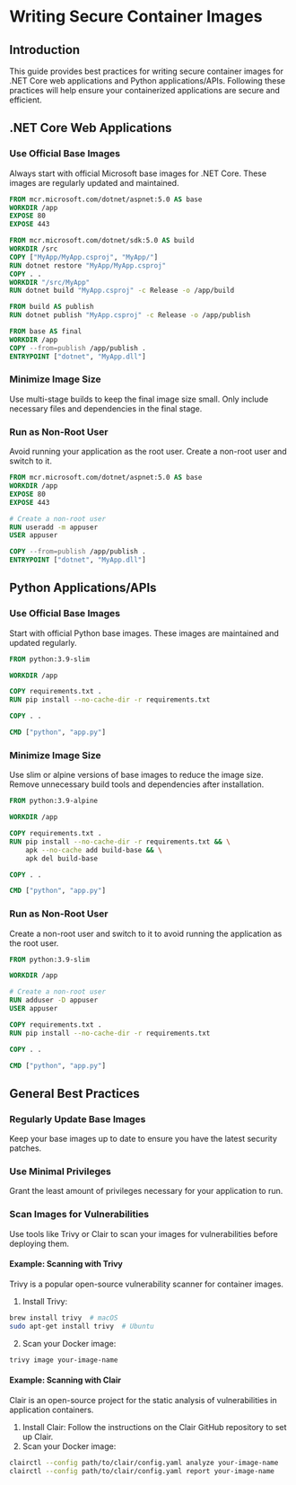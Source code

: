 # Writing Secure Container Images

## Introduction
This guide provides best practices for writing secure container images for .NET Core web applications and Python applications/APIs. Following these practices will help ensure your containerized applications are secure and efficient.

## .NET Core Web Applications

### Use Official Base Images
Always start with official Microsoft base images for .NET Core. These images are regularly updated and maintained.

```dockerfile
FROM mcr.microsoft.com/dotnet/aspnet:5.0 AS base
WORKDIR /app
EXPOSE 80
EXPOSE 443

FROM mcr.microsoft.com/dotnet/sdk:5.0 AS build
WORKDIR /src
COPY ["MyApp/MyApp.csproj", "MyApp/"]
RUN dotnet restore "MyApp/MyApp.csproj"
COPY . .
WORKDIR "/src/MyApp"
RUN dotnet build "MyApp.csproj" -c Release -o /app/build

FROM build AS publish
RUN dotnet publish "MyApp.csproj" -c Release -o /app/publish

FROM base AS final
WORKDIR /app
COPY --from=publish /app/publish .
ENTRYPOINT ["dotnet", "MyApp.dll"]
```

### Minimize Image Size
Use multi-stage builds to keep the final image size small. Only include necessary files and dependencies in the final stage.

### Run as Non-Root User
Avoid running your application as the root user. Create a non-root user and switch to it.

```dockerfile
FROM mcr.microsoft.com/dotnet/aspnet:5.0 AS base
WORKDIR /app
EXPOSE 80
EXPOSE 443

# Create a non-root user
RUN useradd -m appuser
USER appuser

COPY --from=publish /app/publish .
ENTRYPOINT ["dotnet", "MyApp.dll"]
```

## Python Applications/APIs

### Use Official Base Images
Start with official Python base images. These images are maintained and updated regularly.

```dockerfile
FROM python:3.9-slim

WORKDIR /app

COPY requirements.txt .
RUN pip install --no-cache-dir -r requirements.txt

COPY . .

CMD ["python", "app.py"]
```

### Minimize Image Size
Use slim or alpine versions of base images to reduce the image size. Remove unnecessary build tools and dependencies after installation.

```dockerfile
FROM python:3.9-alpine

WORKDIR /app

COPY requirements.txt .
RUN pip install --no-cache-dir -r requirements.txt && \
    apk --no-cache add build-base && \
    apk del build-base

COPY . .

CMD ["python", "app.py"]
```

### Run as Non-Root User
Create a non-root user and switch to it to avoid running the application as the root user.

```dockerfile
FROM python:3.9-slim

WORKDIR /app

# Create a non-root user
RUN adduser -D appuser
USER appuser

COPY requirements.txt .
RUN pip install --no-cache-dir -r requirements.txt

COPY . .

CMD ["python", "app.py"]
```

## General Best Practices
### Regularly Update Base Images
Keep your base images up to date to ensure you have the latest security patches.

### Use Minimal Privileges
Grant the least amount of privileges necessary for your application to run.

### Scan Images for Vulnerabilities
Use tools like Trivy or Clair to scan your images for vulnerabilities before deploying them.

#### Example: Scanning with Trivy

Trivy is a popular open-source vulnerability scanner for container images.

1. Install Trivy:
```bash
brew install trivy  # macOS
sudo apt-get install trivy  # Ubuntu
```
2. Scan your Docker image:
```bash
trivy image your-image-name
```

#### Example: Scanning with Clair

Clair is an open-source project for the static analysis of vulnerabilities in application containers.

1. Install Clair: Follow the instructions on the Clair GitHub repository to set up Clair.
2. Scan your Docker image:
```bash
clairctl --config path/to/clair/config.yaml analyze your-image-name
clairctl --config path/to/clair/config.yaml report your-image-name
```
